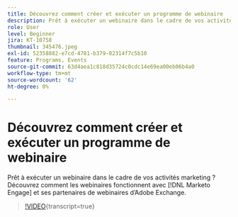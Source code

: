 ```yaml
---
title: Découvrez comment créer et exécuter un programme de webinaire
description: Prêt à exécuter un webinaire dans le cadre de vos activités marketing ? Découvrez comment les webinaires fonctionnent avec  [!DNL Marketo Engage] et ses partenaires de webinaire d’Adobe Exchange.
role: User
level: Beginner
jira: KT-10758
thumbnail: 345476.jpeg
exl-id: 52358882-e7cd-4781-b379-02314f7c5b10
feature: Programs, Events
source-git-commit: 63d4aea1c818d35724c0cdc14e69ea00eb06b4a0
workflow-type: tm+mt
source-wordcount: '62'
ht-degree: 0%

---
```


# Découvrez comment créer et exécuter un programme de webinaire

Prêt à exécuter un webinaire dans le cadre de vos activités marketing ? Découvrez comment les webinaires fonctionnent avec [!DNL Marketo Engage] et ses partenaires de webinaires d’Adobe Exchange.

>[!VIDEO](https://video.tv.adobe.com/v/3411662/?quality=12&learn=on&captions=fre_fr){transcript=true}
